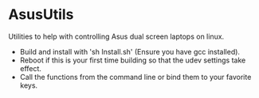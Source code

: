 # AsusUtils
Utilities to help with controlling Asus dual screen laptops on linux.

- Build and install with 'sh Install.sh' (Ensure you have gcc installed).
- Reboot if this is your first time building so that the udev settings take effect.
- Call the functions from the command line or bind them to your favorite keys.
